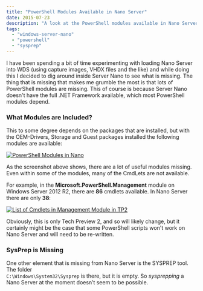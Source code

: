 ```yaml
---
title: "PowerShell Modules Available in Nano Server"
date: 2015-07-23
description: "A look at the PowerShell modules available in Nano Server."
tags:
  - "windows-server-nano"
  - "powershell"
  - "sysprep"
---
```


I have been spending a bit of time experimenting with loading Nano Server into WDS (using capture images, VHDX files and the like) and while doing this I decided to dig around inside Server Nano to see what is missing. The thing that is missing that makes me grumble the most is that lots of PowerShell modules are missing. This of course is because Server Nano doesn't have the full .NET Framework available, which most PowerShell modules depend.

### What Modules are Included?

This to some degree depends on the packages that are installed, but with the OEM-Drivers, Storage and Guest packages installed the following modules are available:

[![PowerShell Modules in Nano](/assets/images/blog/ss_nano_listofpowershellmodules.png)](/assets/images/blog/ss_nano_listofpowershellmodules.png)

As the screenshot above shows, there are a lot of useful modules missing. Even within some of the modules, many of the CmdLets are not available.

For example, in the **Microsoft.PowerShell.Management** module on Windows Server 2012 R2, there are **86** cmdlets available. In Nano Server there are only **38**:

[![List of Cmdlets in Management Module in TP2](/assets/images/blog/ss_nano_listofmanagmentcmdlets.png)](/assets/images/blog/ss_nano_listofmanagmentcmdlets.png)

Obviously, this is only Tech Preview 2, and so will likely change, but it certainly might be the case that some PowerShell scripts won't work on Nano Server and will need to be re-written.

### SysPrep is Missing

One other element that is missing from Nano Server is the SYSPREP tool. The folder  
`C:\Windows\System32\Sysprep` is there, but it is empty. So *sysprepping* a Nano Server at the moment doesn’t seem to be possible.
